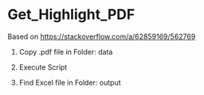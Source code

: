 ﻿# Get_Highlight_PDF

Based on https://stackoverflow.com/a/62859169/562769

1. Copy .pdf file in Folder: data

2. Execute Script

3. Find Excel file in Folder: output



